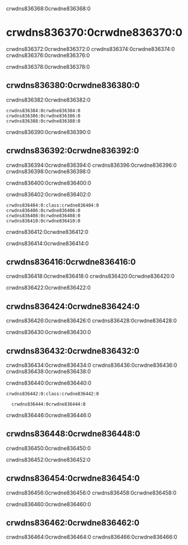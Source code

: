crwdns836368:0crwdne836368:0
# crwdns836370:0crwdne836370:0

crwdns836372:0crwdne836372:0 crwdns836374:0crwdne836374:0 crwdns836376:0crwdne836376:0

crwdns836378:0crwdne836378:0
## crwdns836380:0crwdne836380:0

crwdns836382:0crwdne836382:0

```{note}
crwdns836384:0crwdne836384:0
crwdns836386:0crwdne836386:0
crwdns836388:0crwdne836388:0
```

crwdns836390:0crwdne836390:0
## crwdns836392:0crwdne836392:0

crwdns836394:0crwdne836394:0 crwdns836396:0crwdne836396:0 crwdns836398:0crwdne836398:0

crwdns836400:0crwdne836400:0

crwdns836402:0crwdne836402:0

````{admonition} Adding new files and folders
crwdns836404:0:class:crwdne836404:0
crwdns836406:0crwdne836406:0
crwdns836408:0crwdne836408:0
crwdns836410:0crwdne836410:0
````

crwdns836412:0crwdne836412:0

crwdns836414:0crwdne836414:0
## crwdns836416:0crwdne836416:0

crwdns836418:0crwdne836418:0 crwdns836420:0crwdne836420:0

crwdns836422:0crwdne836422:0
## crwdns836424:0crwdne836424:0

crwdns836426:0crwdne836426:0 crwdns836428:0crwdne836428:0

crwdns836430:0crwdne836430:0
## crwdns836432:0crwdne836432:0

crwdns836434:0crwdne836434:0 crwdns836436:0crwdne836436:0 crwdns836438:0crwdne836438:0

crwdns836440:0crwdne836440:0

````{admonition} Updating the book-wide table of contents
crwdns836442:0:class:crwdne836442:0

  crwdns836444:0crwdne836444:0

````

crwdns836446:0crwdne836446:0
## crwdns836448:0crwdne836448:0

crwdns836450:0crwdne836450:0

crwdns836452:0crwdne836452:0
## crwdns836454:0crwdne836454:0

crwdns836456:0crwdne836456:0 crwdns836458:0crwdne836458:0

crwdns836460:0crwdne836460:0
## crwdns836462:0crwdne836462:0

crwdns836464:0crwdne836464:0 crwdns836466:0crwdne836466:0
